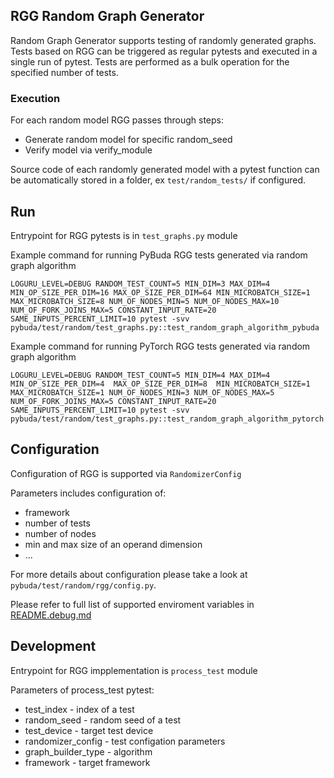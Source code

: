 ## RGG Random Graph Generator

Random Graph Generator supports testing of randomly generated graphs. Tests based on RGG can be triggered as regular pytests and executed in a single run of pytest. Tests are performed as a bulk operation for the specified number of tests.

### Execution

For each random model RGG passes through steps:

 - Generate random model for specific random_seed
 - Verify model via verify_module

Source code of each randomly generated model with a pytest function can be automatically stored in a folder, ex `test/random_tests/` if configured.

## Run

Entrypoint for RGG pytests is in `test_graphs.py` module

Example command for running PyBuda RGG tests generated via random graph algorithm

```shell
LOGURU_LEVEL=DEBUG RANDOM_TEST_COUNT=5 MIN_DIM=3 MAX_DIM=4 MIN_OP_SIZE_PER_DIM=16 MAX_OP_SIZE_PER_DIM=64 MIN_MICROBATCH_SIZE=1 MAX_MICROBATCH_SIZE=8 NUM_OF_NODES_MIN=5 NUM_OF_NODES_MAX=10 NUM_OF_FORK_JOINS_MAX=5 CONSTANT_INPUT_RATE=20 SAME_INPUTS_PERCENT_LIMIT=10 pytest -svv pybuda/test/random/test_graphs.py::test_random_graph_algorithm_pybuda
```

Example command for running PyTorch RGG tests generated via random graph algorithm

```shell
LOGURU_LEVEL=DEBUG RANDOM_TEST_COUNT=5 MIN_DIM=4 MAX_DIM=4 MIN_OP_SIZE_PER_DIM=4  MAX_OP_SIZE_PER_DIM=8  MIN_MICROBATCH_SIZE=1 MAX_MICROBATCH_SIZE=1 NUM_OF_NODES_MIN=3 NUM_OF_NODES_MAX=5  NUM_OF_FORK_JOINS_MAX=5 CONSTANT_INPUT_RATE=20 SAME_INPUTS_PERCENT_LIMIT=10 pytest -svv pybuda/test/random/test_graphs.py::test_random_graph_algorithm_pytorch
```

## Configuration

Configuration of RGG is supported via `RandomizerConfig`

Parameters includes configuration of:

 - framework
 - number of tests
 - number of nodes
 - min and max size of an operand dimension
 - ...

For more details about configuration please take a look at `pybuda/test/random/rgg/config.py`.

Please refer to full list of supported enviroment variables in [README.debug.md](../README.debug.md)

## Development

Entrypoint for RGG impplementation is `process_test` module

Parameters of process_test pytest:

 - test_index - index of a test
 - random_seed - random seed of a test
 - test_device - target test device
 - randomizer_config - test configation parameters
 - graph_builder_type - algorithm
 - framework - target framework
